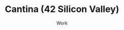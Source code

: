 ---
description: work
title: Cantina (42 Silicon Valley)
subtitle: Work
link: n/a
development: [HTML, Javascript, CSS, Bootstrap, PostgresSQL, Ruby on Rails]
type: work
---